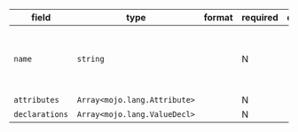 | field | type | format | required | default | description |
|---|---|---|---|---|---|
| `name` | `string` |  | N |  | come from `group_decl_name` attribute, otherwise will be the index from "0" |
| `attributes` | `Array<mojo.lang.Attribute>` |  | N |  | `inline` means |
| `declarations` | `Array<mojo.lang.ValueDecl>` |  | N |  |  |
